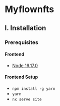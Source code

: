 # Myflownfts

## I. Installation

### Prerequisites

#### Frontend

- [Node 16.17.0](https://nodejs.org)

#### Frontend Setup

- `npm install -g yarn`
- `yarn`
- `nx serve site`

